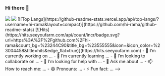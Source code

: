 ### Hi there 👋
   <img src="https://img.shields.io/badge/C-A8B9CC?style=flat&logo=C&logoColor=white">
   <img src="https://img.shields.io/badge/React-61DAFB?style=flat&logo=React&logoColor=white"/>
   [![Top Langs](https://github-readme-stats.vercel.app/api/top-langs/?username=hi-rama&layout=compact)](https://github.com/hi-rama/github-readme-stats)
[![Hits](https://hits.seeyoufarm.com/api/count/incr/badge.svg?url=https%3A%2F%2Fgithub.com%2Fhi-rama&count_bg=%23244C90&title_bg=%23555555&icon=&icon_color=%23004458&title=hits&edge_flat=true)](https://hits.seeyoufarm.com)
- 🔭 I’m currently working on ...
- 🌱 I’m currently learning ...
- 👯 I’m looking to collaborate on ...
- 🤔 I’m looking for help with ...
- 💬 Ask me about ...
- 📫 How to reach me: ...
- 😄 Pronouns: ...
- ⚡ Fun fact: ...
-->
